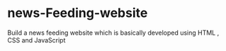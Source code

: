 # news-Feeding-website
Build a news feeding website which is basically developed using HTML , CSS and JavaScript
